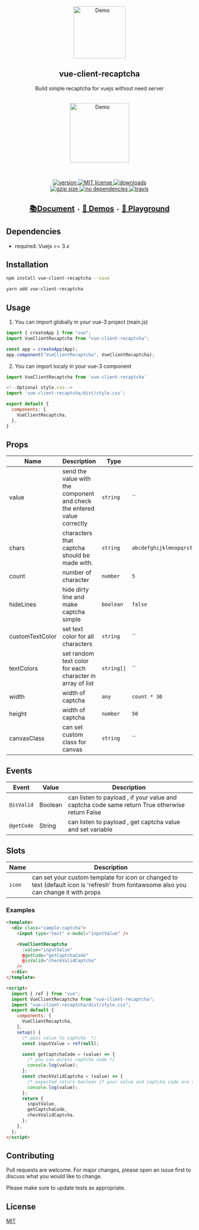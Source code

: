 <br>
<p align="center">
  <a href="http://vue-client-recaptcha.netlify.com"><img src="https://i.postimg.cc/CM6ZjS2F/vue-client-recaptcha.png" alt="Demo" width="140"></a>
  </br>

  <h2 align="center">vue-client-recaptcha</h2>
  <p align="center">Build simple recaptcha for vuejs without need server</p>
  </br>
  <div align="center">
    <a 
    href="http://vue-client-recaptcha.netlify.com"><img src="https://i.postimg.cc/1fF5NyVV/captcha.png" alt="Demo" width="160">
    </a>
  </div>
</p>
  </br>

<p align="center">
  <a href="https://www.npmjs.com/package/vue-client-recaptcha">
    <img src="https://img.shields.io/npm/v/vue-client-recaptcha.svg?style=flat-square" alt="version">
  </a>
  <a href="https://github.com/parsajiravand/vue-client-recaptcha/blob/master/LICENSE">
    <img src="https://img.shields.io/npm/l/vue-client-recaptcha.svg?style=flat-square" alt="MIT license">
  </a>
  <a href="http://npmcharts.com/compare/vue-client-recaptcha">
    <img src="https://img.shields.io/npm/dm/vue-client-recaptcha.svg?style=flat-square" alt="downloads">
  </a>
  <br>
  <a href="https://unpkg.com/vue-client-recaptcha/dist/">
    <img src="http://img.badgesize.io/https://unpkg.com/vue-client-recaptcha/dist/vue-client-recaptcha.umd.js?compression=gzip&label=gzip%20size&style=flat-square" alt="gzip size">
  </a>
  <a href="https://github.com/parsajiravand/vue-client-recaptcha/blob/master/package.json">
    <img src="https://img.shields.io/badge/dependencies-none-lightgrey.svg?style=flat-square" alt="no dependencies">
  </a>
  <a href="https://travis-ci.org/parsajiravand/vue-client-recaptcha">
    <img src="https://img.shields.io/travis/parsajiravand/vue-client-recaptcha.svg?style=flat-square" alt="travis">
  </a>
</p>

<p align="center">
  <br>
  <strong>
  <a style="font-size:20px" href="https://vue-client-recaptcha.netlify.app/usage"> 📚Document</a> ・
  <a style="font-size:20px" href="https://vue-client-recaptcha.netlify.app/demos">🔎 Demos</a> ・
  <a style="font-size:20px" href="https://vue-client-recaptcha.netlify.app/playground"> 🔬 Playground</a>
  </strong>
</p>

## Dependencies

- required: Vuejs >= 3.x

## Installation

```bash
npm install vue-client-recaptcha --save
```

```bash
yarn add vue-client-recaptcha
```

## Usage

1. You can import globally in your vue-3 project (main.js)

```javascript
import { createApp } from "vue";
import VueClientRecaptcha from "vue-client-recaptcha";

const app = createApp(App);
app.component("VueClientRecaptcha", VueClientRecaptcha);
```

2. You can import localy in your vue-3 component

```javascript
import VueClientRecaptcha from 'vue-client-recaptcha'

<!--Optional style.css-->
import 'vue-client-recaptcha/dist/style.css';

export default {
  components: {
    VueClientRecaptcha,
  },
}
```

## Props

| Name            | Description                                                             | Type       | Default                                                          |
| --------------- | ----------------------------------------------------------------------- | ---------- | ---------------------------------------------------------------- |
| value           | send the value with the component and check the entered value correctly | `string`   | ``                                                               |
| chars           | characters that captcha should be made with.                            | `string`   | `abcdefghijklmnopqrstuvwxyzABCDEFGHIJKLMNOPQRSTUVWXYZ0123456789` |
| count           | number of character                                                     | `number`   | `5`                                                              |
| hideLines       | hide dirty line and make captcha simple                                 | `boolean`  | `false`                                                          |
| customTextColor | set text color for all characters                                       | `string`   | ``                                                               |
| textColors      | set random text color for each character in array of list               | `string[]` | ``                                                               |
| width           | width of captcha                                                        | `any`      | `count * 30`                                                     |
| height          | width of captcha                                                        | `number`   | `50`                                                             |
| canvasClass     | can set custom class for canvas                                         | `string`   | ``                                                               |

## Events

| Event      | Value   | Description                                                                                    |
| ---------- | ------- | ---------------------------------------------------------------------------------------------- |
| `@isValid` | Boolean | can listen to payload , if your value and captcha code same return True otherwise return False |
| `@getCode` | String  | can listen to payload , get captcha value and set variable                                     |

## Slots

| Name   | Description                                                                                                                           |
| ------ | ------------------------------------------------------------------------------------------------------------------------------------- |
| `icon` | can set your custom template for icon or changed to text (default icon is 'refresh' from fontawsome also you can change it with props |

### Examples

```html
<template>
  <div class="sample-captcha">
    <input type="text" v-model="inputValue" />

    <VueClientRecaptcha
      :value="inputValue"
      @getCode="getCaptchaCode"
      @isValid="checkValidCaptcha"
    />
  </div>
</template>

<script>
  import { ref } from "vue";
  import VueClientRecaptcha from "vue-client-recaptcha";
  import "vue-client-recaptcha/dist/style.css";
  export default {
    components: {
      VueClientRecaptcha,
    },
    setup() {
      /* pass value to captcha  */
      const inputValue = ref(null);

      const getCaptchaCode = (value) => {
        /* you can access captcha code */
        console.log(value);
      };
      const checkValidCaptcha = (value) => {
        /* expected return boolean if your value and captcha code are same return True otherwise return False */
        console.log(value);
      };
      return {
        inputValue,
        getCaptchaCode,
        checkValidCaptcha,
      };
    },
  };
</script>
```

## Contributing

Pull requests are welcome. For major changes, please open an issue first to discuss what you would like to change.

Please make sure to update tests as appropriate.

## License

[MIT](https://choosealicense.com/licenses/mit/)
